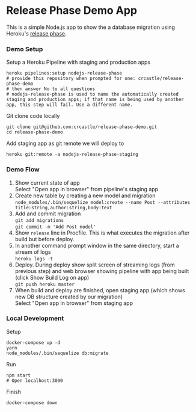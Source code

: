 # Release Phase Demo App

This is a simple Node.js app to show the a database migration using Heroku's [release phase](https://devcenter.heroku.com/articles/release-phase).

### Demo Setup
Setup a Heroku Pipeline with staging and production apps
```shell
heroku pipelines:setup nodejs-release-phase
# provide this repository when prompted for one: crcastle/release-phase-demo
# then answer No to all questions
# nodejs-release-phase is used to name the automatically created staging and production apps; if that name is being used by another app, this step will fail. Use a different name.
```

Git clone code locally
```shell
git clone git@github.com:crcastle/release-phase-demo.git
cd release-phase-demo
```

Add staging app as git remote we will deploy to
```shell
heroku git:remote -a nodejs-release-phase-staging
```

### Demo Flow
1. Show current state of app  
  Select "Open app in browser" from pipeline's staging app
1. Create new table by creating a new model and migration  
  `node_modules/.bin/sequelize model:create --name Post --attributes title:string,author:string,body:text`
1. Add and commit migration  
  `git add migrations`  
  `git commit -m 'Add Post model'`
1. Show `release` line in Procfile. This is what executes the migration after build but before deploy.
1. In another command prompt window in the same directory, start a stream of logs  
  `heroku logs -t`
1. Deploy. During deploy show split screen of streaming logs (from previous step) and web browser showing pipeline with app being built (click Show Build Log on app)  
  `git push heroku master`
1. When build and deploy are finished, open staging app (which shows new DB structure created by our migration)  
  Select "Open app in browser" from staging app

### Local Development
Setup
```shell
docker-compose up -d
yarn
node_modules/.bin/sequelize db:migrate
```

Run
```shell
npm start
# Open localhost:3000
```

Finish
```shell
docker-compose down
```
